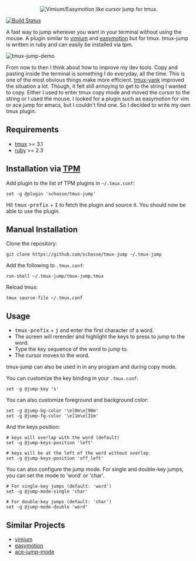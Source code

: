 <p align="center">
  <img src="assets/tmux-jump-logo.png"
       alt="Vimium/Easymotion like cursor jump for tmux."
       title="tmux-jump" />
</p>

[![Build Status](https://travis-ci.org/schasse/tmux-jump.svg?branch=master)](https://travis-ci.org/schasse/tmux-jump)

A fast way to jump wherever you want in your terminal without using the mouse. A plugin similar to [vimium](https://vimium.github.io/) and [easymotion](https://github.com/easymotion/vim-easymotion) but for tmux. tmux-jump is written in ruby and can easily be installed via tpm.

![tmux-jump-demo](https://user-images.githubusercontent.com/3882305/74186577-2f6aad80-4c4b-11ea-8054-91c54e3dd2af.gif)

From now to then I think about how to improve my dev tools. Copy and pasting inside the terminal is something I do everyday, all the time. This is one of the most obvious things make more efficient. [tmux-yank](https://github.com/tmux-plugins/tmux-yank) improved the situation a lot. Though, it felt still annoying to get to the string I wanted to copy. Either I used to enter tmux copy mode and moved the cursor to the string or I used the mouse. I looked for a plugin such as easymotion for vim or ace jump for emacs, but I couldn't find one. So I decided to write my own tmux plugin.

## Requirements

* [tmux](https://github.com/tmux/tmux) >= 3.1
* [ruby](https://www.ruby-lang.org/) >= 2.3

## Installation via [TPM](https://github.com/tmux-plugins/tpm)

Add plugin to the list of TPM plugins in `~/.tmux.conf`:

```
set -g @plugin 'schasse/tmux-jump'
```
Hit <kbd>tmux-prefix</kbd> + <kbd>I</kbd> to fetch the plugin and source it. You should now be able to use the plugin.

## Manual Installation

Clone the repository:

```
git clone https://github.com/schasse/tmux-jump ~/.tmux-jump
```

Add the following to `.tmux.conf`:

```
run-shell ~/.tmux-jump/tmux-jump.tmux
```

Reload tmux:

```
tmux source-file ~/.tmux.conf
```

## Usage

* <kbd>tmux-prefix</kbd> + <kbd>j</kbd> and enter the first character of a word.
* The screen will rerender and highlight the keys to press to jump to the word.
* Type the key sequence of the word to jump to.
* The cursor moves to the word.

tmux-jump can also be used in in any program and during copy mode.

You can customize the key binding in your `.tmux.conf`:

```
set -g @jump-key 's'
```

You can also customize foreground and background color:
```
set -g @jump-bg-color '\e[0m\e[90m'
set -g @jump-fg-color '\e[1m\e[31m'
```

And the keys position:
```
# keys will overlap with the word (default)
set -g @jump-keys-position 'left'

# keys will be at the left of the word without overlap
set -g @jump-keys-position 'off_left'
```

You can also configure the jump mode. For single and double-key jumps, you can set the mode to 'word' or 'char'.
```
# For single-key jumps (default: 'word')
set -g @jump-mode-single 'char'

# For double-key jumps (default: 'char')
set -g @jump-mode-double 'word'
```

## Similar Projects

* [vimium](https://vimium.github.io/)
* [easymotion](https://github.com/easymotion/vim-easymotion)
* [ace-jump-mode](https://github.com/winterTTr/ace-jump-mode)
